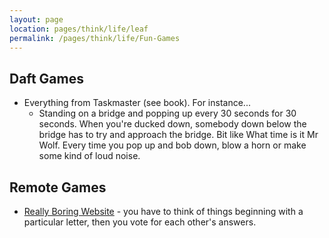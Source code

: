```yaml
---
layout: page
location: pages/think/life/leaf
permalink: /pages/think/life/Fun-Games
---
```


## Daft Games

- Everything from Taskmaster (see book). For instance...
    - Standing on a bridge and popping up every 30 seconds for 30 seconds. When you're ducked down, somebody down below the bridge has to try and approach the bridge. Bit like What time is it Mr Wolf. Every time you pop up and bob down, blow a horn or make some kind of loud noise.

## Remote Games

- [Really Boring Website](https://really.boring.website/) - you have to think of things beginning with a particular letter, then you vote for each other's answers.
